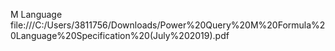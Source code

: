 M Language
file:///C:/Users/3811756/Downloads/Power%20Query%20M%20Formula%20Language%20Specification%20(July%202019).pdf
